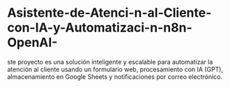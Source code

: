 # Asistente-de-Atenci-n-al-Cliente-con-IA-y-Automatizaci-n-n8n-OpenAI-
ste proyecto es una solución inteligente y escalable para automatizar la atención al cliente usando un formulario web, procesamiento con IA (GPT), almacenamiento en Google Sheets y notificaciones por correo electrónico.
